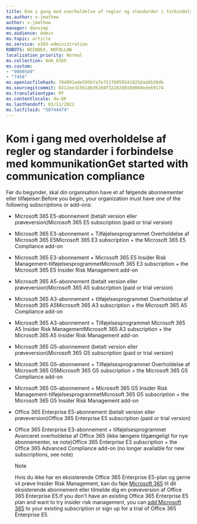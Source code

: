 ```yaml
---
title: Kom i gang med overholdelse af regler og standarder i forbindelse med kommunikation
ms.author: v-jmathew
author: v-jmathew
manager: dansimp
ms.audience: Admin
ms.topic: article
ms.service: o365-administration
ROBOTS: NOINDEX, NOFOLLOW
localization_priority: Normal
ms.collection: Adm_O365
ms.custom:
- "9000549"
- "7456"
ms.openlocfilehash: 704091ede595bfa7e721f8059241825daddb20db
ms.sourcegitcommit: 6312ee31561db36104f32282d019d069ede69174
ms.translationtype: MT
ms.contentlocale: da-DK
ms.lasthandoff: 03/11/2021
ms.locfileid: "50744474"
---
```

# <a name="get-started-with-communication-compliance"></a><span data-ttu-id="158a4-102">Kom i gang med overholdelse af regler og standarder i forbindelse med kommunikation</span><span class="sxs-lookup"><span data-stu-id="158a4-102">Get started with communication compliance</span></span>

<span data-ttu-id="158a4-103">Før du begynder, skal din organisation have et af følgende abonnementer eller tilføjelser:</span><span class="sxs-lookup"><span data-stu-id="158a4-103">Before you begin, your organization must have one of the following subscriptions or add-ons:</span></span>

* <span data-ttu-id="158a4-104">Microsoft 365 E5-abonnement (betalt version eller prøveversion)</span><span class="sxs-lookup"><span data-stu-id="158a4-104">Microsoft 365 E5 subscription (paid or trial version)</span></span>
* <span data-ttu-id="158a4-105">Microsoft 365 E3-abonnement + Tilføjelsesprogrammet Overholdelse af Microsoft 365 E5</span><span class="sxs-lookup"><span data-stu-id="158a4-105">Microsoft 365 E3 subscription + the Microsoft 365 E5 Compliance add-on</span></span>
* <span data-ttu-id="158a4-106">Microsoft 365 E3-abonnement + Microsoft 365 E5 Insider Risk Management-tilføjelsesprogrammet</span><span class="sxs-lookup"><span data-stu-id="158a4-106">Microsoft 365 E3 subscription + the Microsoft 365 E5 Insider Risk Management add-on</span></span>
* <span data-ttu-id="158a4-107">Microsoft 365 A5-abonnement (betalt version eller prøveversion)</span><span class="sxs-lookup"><span data-stu-id="158a4-107">Microsoft 365 A5 subscription (paid or trial version)</span></span>
* <span data-ttu-id="158a4-108">Microsoft 365 A3-abonnement + tilføjelsesprogrammet Overholdelse af Microsoft 365 A5</span><span class="sxs-lookup"><span data-stu-id="158a4-108">Microsoft 365 A3 subscription + the Microsoft 365 A5 Compliance add-on</span></span>
* <span data-ttu-id="158a4-109">Microsoft 365 A3-abonnement + Tilføjelsesprogrammet Microsoft 365 A5 Insider Risk Management</span><span class="sxs-lookup"><span data-stu-id="158a4-109">Microsoft 365 A3 subscription + the Microsoft 365 A5 Insider Risk Management add-on</span></span>
* <span data-ttu-id="158a4-110">Microsoft 365 G5-abonnement (betalt version eller prøveversion)</span><span class="sxs-lookup"><span data-stu-id="158a4-110">Microsoft 365 G5 subscription (paid or trial version)</span></span>
* <span data-ttu-id="158a4-111">Microsoft 365 G5-abonnement + Tilføjelsesprogrammet Overholdelse af Microsoft 365 G5</span><span class="sxs-lookup"><span data-stu-id="158a4-111">Microsoft 365 G5 subscription + the Microsoft 365 G5 Compliance add-on</span></span>
* <span data-ttu-id="158a4-112">Microsoft 365 G5-abonnement + Microsoft 365 G5 Insider Risk Management-tilføjelsesprogrammet</span><span class="sxs-lookup"><span data-stu-id="158a4-112">Microsoft 365 G5 subscription + the Microsoft 365 G5 Insider Risk Management add-on</span></span>
* <span data-ttu-id="158a4-113">Office 365 Enterprise E5-abonnement (betalt version eller prøveversion)</span><span class="sxs-lookup"><span data-stu-id="158a4-113">Office 365 Enterprise E5 subscription (paid or trial version)</span></span>
* <span data-ttu-id="158a4-114">Office 365 Enterprise E3-abonnement + tilføjelsesprogrammet Avanceret overholdelse af Office 365 (ikke længere tilgængeligt for nye abonnementer, se note)</span><span class="sxs-lookup"><span data-stu-id="158a4-114">Office 365 Enterprise E3 subscription + the Office 365 Advanced Compliance add-on (no longer available for new subscriptions, see note)</span></span>

    > [!NOTE]
    > <span data-ttu-id="158a4-115">Hvis du ikke har en eksisterende Office 365 Enterprise E5-plan og gerne vil prøve Insider Risk Management, kan du føje [Microsoft 365](https://go.microsoft.com/fwlink/?linkid=2130508) til dit eksisterende abonnement eller tilmelde dig en prøveversion af Office 365 Enterprise E5.</span><span class="sxs-lookup"><span data-stu-id="158a4-115">If you don't have an existing Office 365 Enterprise E5 plan and want to try insider risk management, you can [add Microsoft 365](https://go.microsoft.com/fwlink/?linkid=2130508) to your existing subscription or sign up for a trial of Office 365 Enterprise E5.</span></span>

